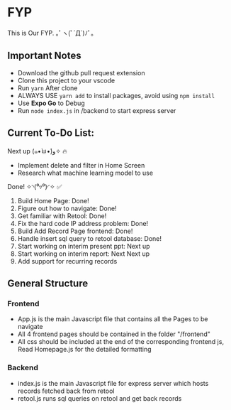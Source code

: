 # FYP
This is Our FYP. ｡ﾟヽ(ﾟ´Д`)ﾉﾟ｡

## Important Notes
- Download the github pull request extension
- Clone this project to your vscode
- Run `yarn` After clone
- ALWAYS USE `yarn add` to install packages, avoid using `npm install`
- Use **Expo Go** to Debug
- Run `node index.js` in /backend to start express server

## Current To-Do List:
Next up (๑•̀ㅂ•́)و✧ 🔥
- Implement delete and filter in Home Screen
- Research what machine learning model to use

Done!  ✧◝(⁰▿⁰)◜✧ ✅
1. Build Home Page: Done!
2. Figure out how to navigate: Done!
3. Get familiar with Retool: Done!
4. Fix the hard code IP address problem: Done!
5. Build Add Record Page frontend: Done!
6. Handle insert sql query to retool database: Done!
7. Start working on interim present ppt: Next up
8. Start working on interim report: Next Next up
9. Add support for recurring records

## General Structure
### Frontend
- App.js is the main Javascript file that contains all the Pages to be navigate
- All 4 frontend pages should be contained in the folder "/frontend"
- All css should be included at the end of the corresponding frontend js, Read Homepage.js for the detailed formatting
### Backend
- index.js is the main Javascript file for express server which hosts records fetched back from retool
- retool.js runs sql queries on retool and get back records
